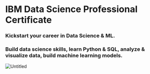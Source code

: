 # IBM Data Science Professional Certificate

### Kickstart your career in Data Science & ML. 

### Build data science skills, learn Python & SQL, analyze & visualize data, build machine learning models. 


![Untitled](https://user-images.githubusercontent.com/46513710/210171531-2f869073-990b-4316-83e0-26f72eb500d6.png)

